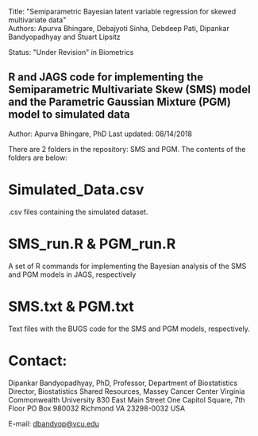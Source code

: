 Title:   "Semiparametric Bayesian latent variable regression for skewed multivariate data"  	        
Authors:  Apurva Bhingare, Debajyoti Sinha, Debdeep Pati, Dipankar Bandyopadhyay and Stuart Lipsitz

Status:  "Under Revision" in Biometrics


## R and JAGS code for implementing the Semiparametric Multivariate Skew (SMS) model and the Parametric Gaussian Mixture (PGM) model to simulated data


Author: Apurva Bhingare, PhD
Last updated: 08/14/2018

There are 2 folders in the repository: SMS and PGM. The contents of the folders are below:


# Simulated_Data.csv
 .csv files containing the simulated dataset. 

# SMS_run.R & PGM_run.R
 A set of R commands for implementing the Bayesian analysis of the SMS and PGM models in JAGS, respectively

# SMS.txt & PGM.txt   
 Text files with the BUGS code for the SMS and PGM models, respectively.



# Contact: 

Dipankar Bandyopadhyay, PhD,
Professor, Department of Biostatistics
Director, Biostatistics Shared Resources, Massey Cancer Center
Virginia Commonwealth University
830 East Main Street
One Capitol Square, 7th Floor
PO Box 980032
Richmond
VA 23298-0032
USA

E-mail: dbandyop@vcu.edu
